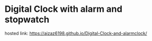 # Digital Clock with alarm and stopwatch

hosted link: https://aizaz6198.github.io/Digital-Clock-and-alarmclock/
